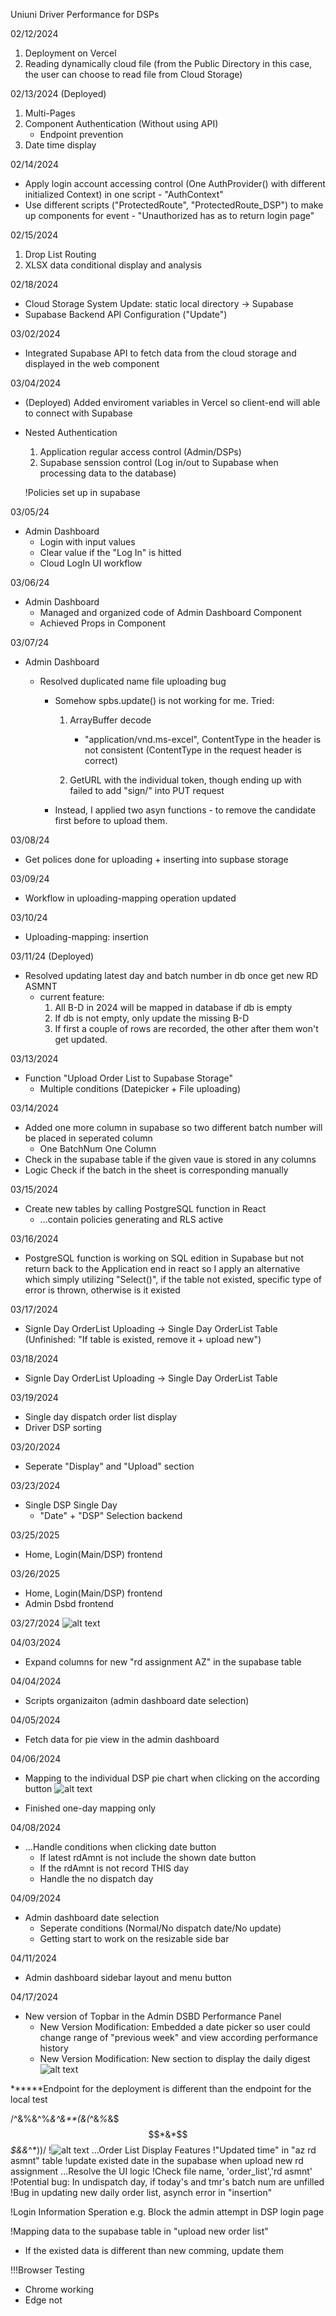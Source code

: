 Uniuni Driver Performance for DSPs

02/12/2024

1. Deployment on Vercel
2. Reading dynamically cloud file (from the Public Directory in this case, the user can choose to read file from Cloud Storage)

02/13/2024 (Deployed)

1. Multi-Pages
2. Component Authentication (Without using API)
   - Endpoint prevention
3. Date time display

02/14/2024

- Apply login account accessing control (One AuthProvider() with different initialized Context) in one script - "AuthContext"
- Use different scripts ("ProtectedRoute", "ProtectedRoute_DSP") to make up components for event - "Unauthorized has as to return login page"

02/15/2024

1. Drop List Routing
2. XLSX data conditional display and analysis

02/18/2024

- Cloud Storage System Update: static local directory -> Supabase
- Supabase Backend API Configuration ("Update")

03/02/2024

- Integrated Supabase API to fetch data from the cloud storage and displayed in the web component

03/04/2024

- (Deployed) Added enviroment variables in Vercel so client-end will able to connect with Supabase

- Nested Authentication

  1.  Application regular access control (Admin/DSPs)
  2.  Supabase senssion control (Log in/out to Supabase when processing data to the database)

  !Policies set up in supabase

03/05/24

- Admin Dashboard
  - Login with input values
  - Clear value if the "Log In" is hitted
  - Cloud LogIn UI workflow

03/06/24

- Admin Dashboard
  - Managed and organized code of Admin Dashboard Component
  - Achieved Props in Component

03/07/24

- Admin Dashboard

  - Resolved duplicated name file uploading bug

    - Somehow spbs.update() is not working for me. Tried:

      1.  ArrayBuffer decode

          - "application/vnd.ms-excel", ContentType in the header is not consistent (ContentType in the request header is correct)

      2.  GetURL with the individual token, though ending up with failed to add "sign/" into PUT request

    - Instead, I applied two asyn functions - to remove the candidate first before to
      upload them.

03/08/24

- Get polices done for uploading + inserting into supbase storage

03/09/24

- Workflow in uploading-mapping operation updated

03/10/24

- Uploading-mapping: insertion

03/11/24 (Deployed)

- Resolved updating latest day and batch number in db once get new RD ASMNT
  - current feature:
    1. All B-D in 2024 will be mapped in database if db is empty
    2. If db is not empty, only update the missing B-D
    3. If first a couple of rows are recorded, the other after them won't get updated.

03/13/2024

- Function "Upload Order List to Supabase Storage"
  - Multiple conditions (Datepicker + File uploading)

03/14/2024

- Added one more column in supabase so two different batch number will be placed in seperated column
  - One BatchNum One Column
- Check in the supabase table if the given vaue is stored in any columns
- Logic Check if the batch in the sheet is corresponding manually

03/15/2024

- Create new tables by calling PostgreSQL function in React
  - ...contain policies generating and RLS active

03/16/2024

- PostgreSQL function is working on SQL edition in Supabase but not return back to the Application end in react
  so I apply an alternative which simply utilizing "Select()", if the table not existed, specific type of error is thrown, otherwise is it existed

03/17/2024

- Signle Day OrderList Uploading -> Single Day OrderList Table (Unfinished: "If table is existed, remove it + upload new")

03/18/2024

- Signle Day OrderList Uploading -> Single Day OrderList Table

03/19/2024

- Single day dispatch order list display
- Driver DSP sorting

03/20/2024

- Seperate "Display" and "Upload" section

03/23/2024

- Single DSP Single Day
  - "Date" + "DSP" Selection backend

03/25/2025

- Home, Login(Main/DSP) frontend

03/26/2025

- Home, Login(Main/DSP) frontend
- Admin Dsbd frontend

03/27/2024
![alt text](image.png)

04/03/2024

- Expand columns for new "rd assignment AZ" in the supabase table

04/04/2024

- Scripts organizaiton (admin dashboard date selection)

04/05/2024

- Fetch data for pie view in the admin dashboard

04/06/2024

- Mapping to the individual DSP pie chart when clicking on the according button
  ![alt text](image-1.png)

- Finished one-day mapping only

04/08/2024

- ...Handle conditions when clicking date button
  - If latest rdAmnt is not include the shown date button
  - If the rdAmnt is not record THIS day
  - Handle the no dispatch day

04/09/2024

- Admin dashboard date selection
  - Seperate conditions (Normal/No dispatch date/No update)
  - Getting start to work on the resizable side bar

04/11/2024

- Admin dashboard sidebar layout and menu button

04/17/2024

- New version of Topbar in the Admin DSBD Performance Panel
  - New Version Modification: Embedded a date picker so user could change range of "previous week" and view according performance history
  - New Version Modification: New section to display the daily digest
    ![alt text](image-3.png)

**\*\***Endpoint for the deployment is different than the endpoint for the local test

/^&%&^%_&^&\*\*(&(_^&_%_&$$$*&*$$_$&&_^\*))/
!![alt text](image-2.png)
...Order List Display Features
!"Updated time" in "az rd asmnt" table
!update existed date in the supabase when upload new rd assignment
...Resolve the UI logic
!Check file name, 'order_list','rd asmnt'
!Potential bug: In undispatch day, if today's and tmr's batch num are unfilled
!Bug in updating new daily order list, asynch error in "insertion"

!Login Information Speration
e.g. Block the admin attempt in DSP login page

!Mapping data to the supabase table in "upload new order list"

- If the existed data is different than new comming, update them

!!!Browser Testing

- Chrome working
- Edge not
